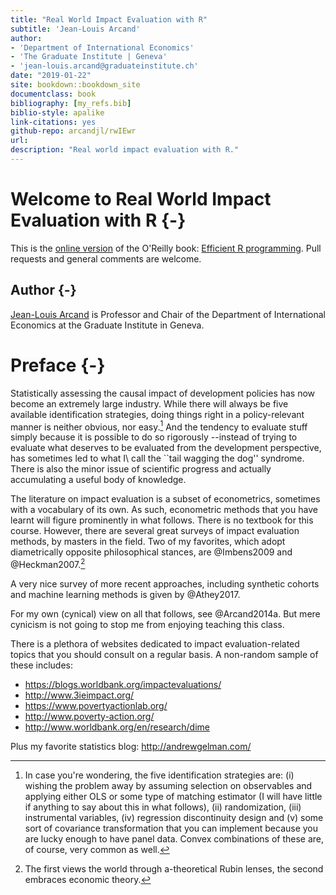```yaml
--- 
title: "Real World Impact Evaluation with R"
subtitle: 'Jean-Louis Arcand'  
author: 
- 'Department of International Economics'
- 'The Graduate Institute | Geneva'
- 'jean-louis.arcand@graduateinstitute.ch'
date: "2019-01-22"
site: bookdown::bookdown_site
documentclass: book
bibliography: [my_refs.bib]
biblio-style: apalike
link-citations: yes
github-repo: arcandjl/rwIEwr
url: 
description: "Real world impact evaluation with R."
---
```


# Welcome to Real World Impact Evaluation with R {-}

<!-- ```{r echo=FALSE, out.width="33%"} -->
<!-- knitr::include_graphics("figures/f0_web.png") -->
<!-- ``` -->

This is the [online version](https://csgillespie.github.io/efficientR/) of the O'Reilly book: [Efficient R programming](http://shop.oreilly.com/product/0636920047995.do). Pull requests and general comments are welcome.

## Author {-}

[Jean-Louis Arcand](http://www.graduateinstitute.ch) is Professor and Chair of the Department of International Economics at the Graduate Institute in Geneva.

# Preface {-}

Statistically assessing the causal impact of development policies has now become an extremely large industry. While there will always be five available identification strategies, doing things right in a policy-relevant manner is neither obvious, nor easy.[^1]  And the tendency to evaluate stuff simply because it is possible to do so rigorously --instead of trying to evaluate what deserves to be evaluated from the development perspective, has sometimes led to what I\ call the ``tail wagging the dog'' syndrome.
 There is also the minor issue of scientific progress and actually accumulating a useful body of knowledge.
 
[^1]: In case you're wondering, the five identification strategies are: (i) wishing the problem away by assuming selection on observables and applying either OLS or some type of  matching estimator (I will have little if anything to say about this in what follows), (ii) randomization, (iii) instrumental variables, (iv) regression discontinuity design and (v) some sort of covariance transformation that you can implement because you are lucky enough to have panel data.  Convex combinations of these are, of course, very common as well.

The literature on impact evaluation is a subset of econometrics, sometimes with a vocabulary of its own.  As such, econometric methods that you have learnt will figure prominently in what follows.  There is no textbook for this course.  However, there are several great surveys of impact evaluation methods, by masters in the field.  Two of my favorites, which adopt diametrically opposite philosophical stances, are 
@Imbens2009 and @Heckman2007.[^2] 

[^2]: The first views the world through a-theoretical Rubin lenses, the second embraces economic theory.

A very nice survey of more recent approaches, including synthetic cohorts and machine learning methods is given by @Athey2017.  

For my own (cynical) view on all that follows, see @Arcand2014a. But mere cynicism is not going to stop me from enjoying teaching this class.  

There is a plethora of websites dedicated to impact evaluation-related topics that you should consult on a regular basis.  A non-random sample of these includes:

- https://blogs.worldbank.org/impactevaluations/
- http://www.3ieimpact.org/
- https://www.povertyactionlab.org/
- http://www.poverty-action.org/
- http://www.worldbank.org/en/research/dime

Plus my favorite statistics blog: http://andrewgelman.com/
